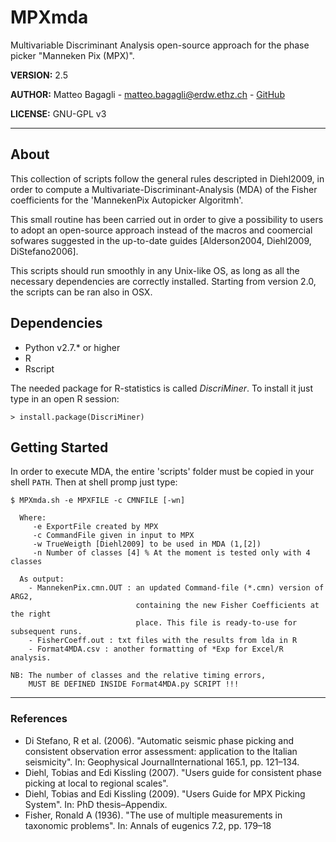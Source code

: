 # MPXmda
Multivariable Discriminant Analysis open-source approach for the phase picker "Manneken Pix (MPX)".

**VERSION:** 2.5

**AUTHOR:**  Matteo Bagagli - <matteo.bagagli@erdw.ethz.ch> - [GitHub](https://github.com/billy4all)

**LICENSE:**  GNU-GPL v3

--------------------
## About
This collection of scripts follow the general rules descripted in Diehl2009,
in order to compute a Multivariate-Discriminant-Analysis (MDA) of the
Fisher coefficients for the 'MannekenPix Autopicker Algoritmh'.

This small routine has been carried out in order to give a possibility to users
to adopt an open-source approach instead of the macros and coomercial sofwares
suggested in the up-to-date guides [Alderson2004, Diehl2009, DiStefano2006].

This scripts should run smoothly in any Unix-like OS, as long as all
the necessary dependencies are correctly installed.
Starting from version 2.0, the scripts can be ran also in OSX.

## Dependencies
* Python v2.7.* or higher
* R
* Rscript

The needed package for R-statistics is called _DiscriMiner_.
To install it just type in an open R session:

```
> install.package(DiscriMiner)
```
## Getting Started
In order to execute MDA, the entire 'scripts' folder must be copied in your shell `PATH`. Then at shell promp just type:

```
$ MPXmda.sh -e MPXFILE -c CMNFILE [-wn]

  Where:
     -e ExportFile created by MPX
     -c CommandFile given in input to MPX
     -w TrueWeigth [Diehl2009] to be used in MDA (1,[2])
     -n Number of classes [4] % At the moment is tested only with 4 classes

  As output:
    - MannekenPix.cmn.OUT : an updated Command-file (*.cmn) version of ARG2,
                            containing the new Fisher Coefficients at the right
                            place. This file is ready-to-use for subsequent runs.
    - FisherCoeff.out : txt files with the results from lda in R
    - Format4MDA.csv : another formatting of *Exp for Excel/R analysis.

NB: The number of classes and the relative timing errors,
    MUST BE DEFINED INSIDE Format4MDA.py SCRIPT !!!
```

--------------------
### References
- Di Stefano, R et al. (2006). "Automatic seismic phase picking and consistent   observation error assessment: application to the Italian seismicity". In: Geophysical JournalInternational 165.1, pp. 121–134.
- Diehl, Tobias and Edi Kissling (2007). "Users guide for consistent phase picking at local to regional scales".
- Diehl, Tobias and Edi Kissling (2009). "Users Guide for MPX Picking System". In: PhD thesis–Appendix.
- Fisher, Ronald A (1936). "The use of multiple measurements in taxonomic problems". In: Annals of eugenics 7.2, pp. 179–18

